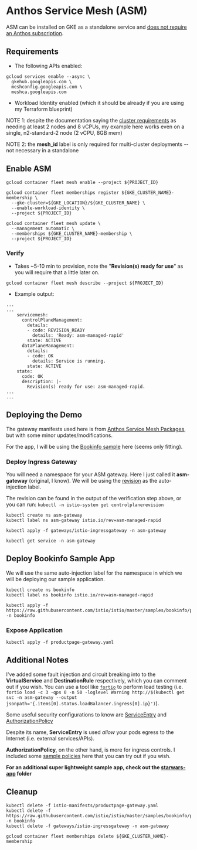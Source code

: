 # Anthos Service Mesh (ASM)
ASM can be installed on GKE as a standalone service and [does not require an Anthos subscription](https://cloud.google.com/service-mesh/docs/unified-install/anthos-service-mesh-prerequisites#licensing).

## Requirements
- The following APIs enabled:
```
gcloud services enable --async \
  gkehub.googleapis.com \
  meshconfig.googleapis.com \
  meshca.googleapis.com
```
- Workload Identity enabled (which it should be already if you are using my Terraform blueprint)

NOTE 1: despite the documentation saying the [cluster requirements](https://cloud.google.com/service-mesh/docs/unified-install/anthos-service-mesh-prerequisites#cluster_requirements) as needing at least 2 nodes and 8 vCPUs, my example here works even on a single, n2-standard-2 node (2 vCPU, 8GB mem)

NOTE 2: the **mesh_id** label is only required for multi-cluster deployments -- not necessary in a standalone


## Enable ASM
```
gcloud container fleet mesh enable --project ${PROJECT_ID}
```

```
gcloud container fleet memberships register ${GKE_CLUSTER_NAME}-membership \
  --gke-cluster=${GKE_LOCATION}/${GKE_CLUSTER_NAME} \
  --enable-workload-identity \
  --project ${PROJECT_ID}
```

```
gcloud container fleet mesh update \
  --management automatic \
  --memberships ${GKE_CLUSTER_NAME}-membership \
  --project ${PROJECT_ID}
```

### Verify
- Takes ~5-10 min to provision, note the "**Revision(s) ready for use**" as you will require that a little later on.
```
gcloud container fleet mesh describe --project ${PROJECT_ID}
```

- Example output:
```console
...
...
    servicemesh:
      controlPlaneManagement:
        details:
        - code: REVISION_READY
          details: 'Ready: asm-managed-rapid'
        state: ACTIVE
      dataPlaneManagement:
        details:
        - code: OK
          details: Service is running.
        state: ACTIVE
    state:
      code: OK
      description: |-
        Revision(s) ready for use: asm-managed-rapid.
...
...
```


## Deploying the Demo
The gateway manifests used here is from [Anthos Service Mesh Packages](https://github.com/GoogleCloudPlatform/anthos-service-mesh-packages/tree/main/samples), but with some minor updates/modifications.

For the app, I will be using the [Bookinfo sample](https://github.com/istio/istio/tree/master/samples/bookinfo) here (seems only fitting).

### Deploy Ingress Gateway
You will need a namespace for your ASM gateway.  Here I just called it **asm-gateway** (original, I know).  We will be using the [revision](https://cloud.google.com/service-mesh/docs/revisions-overview#what_is_a_revision) as the auto-injection label.

The revision can be found in the output of the verification step above, or you can run: `kubectl -n istio-system get controlplanerevision`

```
kubectl create ns asm-gateway
kubectl label ns asm-gateway istio.io/rev=asm-managed-rapid

kubectl apply -f gateways/istio-ingressgateway -n asm-gateway
```

```
kubectl get service -n asm-gateway
```

## Deploy Bookinfo Sample App
We will use the same auto-injection label for the namespace in which we will be deploying our sample application.

```
kubectl create ns bookinfo
kubectl label ns bookinfo istio.io/rev=asm-managed-rapid

kubectl apply -f https://raw.githubusercontent.com/istio/istio/master/samples/bookinfo/platform/kube/bookinfo.yaml -n bookinfo
```

### Expose Application 
```
kubectl apply -f productpage-gateway.yaml
```


## Additional Notes
I've added some fault injection and circuit breaking into to the **VirtualService** and **DestinationRule** respectively, which you can comment out if you wish.  You can use a tool like [`fortio`](https://github.com/fortio/fortio) to perform load testing (i.e. `fortio load -c 3 -qps 0 -n 50 -loglevel Warning http://$(kubectl get svc -n asm-gateway --output jsonpath='{.items[0].status.loadBalancer.ingress[0].ip}')`).

Some useful security configurations to know are [ServiceEntry](https://istio.io/latest/docs/reference/config/networking/service-entry/) and [AuthorizationPolicy](https://istio.io/latest/docs/reference/config/security/authorization-policy/)

Despite its name, **ServiceEntry** is used *allow* your pods egress to the Internet (i.e. external services/APIs). 

**AuthorizationPolicy**, on the other hand, is more for ingress controls.  I included some [sample policies](./istio-manifests/authorization-policies) here that you can try out if you wish.

**For an additional super lightweight sample app, check out the [starwars-app](./starwars-app) folder**

## Cleanup
```
kubectl delete -f istio-manifests/productpage-gateway.yaml
kubectl delete -f https://raw.githubusercontent.com/istio/istio/master/samples/bookinfo/platform/kube/bookinfo.yaml -n bookinfo
kubectl delete -f gateways/istio-ingressgateway -n asm-gateway

gcloud container fleet memberships delete ${GKE_CLUSTER_NAME}-membership
```
